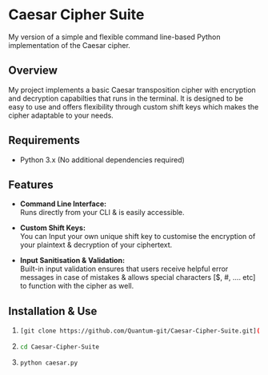 # Caesar Cipher Suite

My version of a simple and flexible command line-based Python implementation of the Caesar cipher.

## Overview

My project implements a basic Caesar transposition cipher with encryption and decryption capabilties that runs in the terminal. 
It is designed to be easy to use and offers flexibility through custom shift keys which makes the cipher adaptable to your needs. 

## Requirements
- Python 3.x (No additional dependencies required)


## Features

- **Command Line Interface:**  
  Runs directly from your CLI & is easily accessible.

- **Custom Shift Keys:**  
  You can Input your own unique shift key to customise the encryption of your plaintext & decryption of your ciphertext.

- **Input Sanitisation & Validation:**  
  Built-in input validation ensures that users receive helpful error messages in case of mistakes & allows special characters [$, #, .... etc] to function with the cipher as well.

## Installation & Use

1. 
    ```bash
   [git clone https://github.com/Quantum-git/Caesar-Cipher-Suite.git](https://github.com/sombreserotonin/Caesar-Cipher-Suite)
2.
    ```bash
    cd Caesar-Cipher-Suite

3.
    ```bash
    python caesar.py
  
